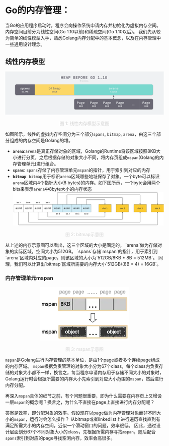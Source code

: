 # Go的内存管理：

当Go的应用程序启动时，程序会向操作系统申请内存并初始化为虚拟内存空间。
内存空间目前分为线性空间(Go 1.10以前)和稀疏空间(Go 1.10以后)。
我们先从较为简单的线性模型入手，熟悉Golang内存分配中的基本概念，以及在内存管理中一些通用设计理念。

## 线性内存模型
![线性内存模型示意图](./resource/linear_memory_model.png)
<p style="font-size: 14px; color: lightgrey; text-align: center">
    图 1: 线性内存模型示意图
</p>

如图所示，线性的虚拟内存空间分为三个部分`spans`, `bitmap`, `arena`，由这三个部分组成的内存空间是Golang的堆。
- **`arena`**:`arena`是真正存储对象的区域，Golang的Runtime将该区域按照8KB大小进行分页，之后根据存储的对象大小不同，将内存页组成`mspan`(Golang的内存管理单元)进行组合。
- **`spans`**: `spans`存储了内存管理单元`mspan`的指针，用于索引到对应的内存
- **`bitmap`**: `bitmap`用于标识`arena`区域哪些地址保存了对象。一个byte可以标识`arena`区域内4个指针大小(8 bytes)的内存。如下图所示，一个byte会用两个bits来表示`arena`中8byte大小的内存状态
![bitmap示意图](./resource/bitmap.png)
<p style="font-size: 14px; color: lightgrey; text-align: center;">
    图 2: bitmap示意图
</p>
从上述的内存示意图可以看出，这三个区域的大小是固定的。
`arena`做为存储对象的实际区域，空间大小为512GB。
`spans`存储`mspan`的指针，用于索引到`arena`区域内对应的page，则该区域的大小为`512GB/8KB * 8B = 512MB`。
同理，我们可以计算出`bitmap`区域所需要的内存大小`512GB/(8B * 4) = 16GB`。

### 内存管理单元mspan
<div style="text-align: center;">
    <img src="./resource/mspan.png" alt="mspan示意图" style="background-color: white; padding: 5px;">
    <p style="font-size: 14px; color: lightgrey">图 3: mspan示意图</p>
</div>

`mspan`是Golang进行内存管理的基本单位，是由1个page或者多个连续page组成的内存区域。
`mspan`根据负责管理的对象大小分为67个class，每个class内负责存储的对象大小都不一样，换言之，每当程序申请内存用于存储不同大小的对象时，Golang运行时会根据所需要的内存大小先索引到对应大小范围的`mspan`，然后进行内存分配。

再深入`mspan`具体的细节之前，有个问题很重要，即为什么需要在内存页上又增设一层`mspan`的概念呢？换言之，为什么不直接在page上直接进行内存分配呢？

答案是效率，即分配对象的效率。假设现在以page做为内存管理对象而非不同大小的`mspan`，运行时会怎么操作？
从bitmap或者linkedlist上进行遍历查找直到有满足所需大小的内存空间，近似一个滑动窗口的问题，效率很低。
因此，通过设计层面划分67个不同对象大小的class，先根据所需内存寻找`mspan`，随后配合`spans`索引到对应的page寻找空闲内存，效率会高很多。
